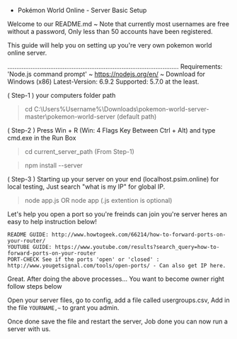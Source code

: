 - Pokémon World Online - Server Basic Setup 

Welcome to our README.md ~ Note that currently most usernames are free without a password, Only less than 50 accounts have been registered.

This guide will help you on setting up you're very own pokemon world online server.

................................................................................................
Requirements: 'Node.js command prompt' ~ https://nodejs.org/en/ ~ Download for Windows (x86) Latest-Version: 6.9.2 Supported: 5.7.0 at the least.

( Step-1 ) your computers folder path

> cd C:\Users\%Username%\Downloads\pokemon-world-server-master\pokemon-world-server (default path)

( Step-2 ) Press Win + R (Win: 4 Flags Key Between Ctrl + Alt) and type cmd.exe in the Run Box
> cd current_server_path (From Step-1)

> npm install --server

( Step-3 ) Starting up your server on your end (localhost.psim.online) for local testing, Just search "what is my IP" for global IP.

> node app.js OR node app (.js extention is optional)

Let's help you open a port so you're freinds can join you're server heres an easy to help instruction below!

~~~~~~~~~~~~~~~~~~~~~~~~~~~~~~~~~~~~~~~~~~~~~~~~~~~~~~~~~~~~~~~~~~~~~~~~~~~~~~~~~~~~~~~~~~~~~~
README GUIDE: http://www.howtogeek.com/66214/how-to-forward-ports-on-your-router/
YOUTUBE GUIDE: https://www.youtube.com/results?search_query=how-to-forward-ports-on-your-router
PORT-CHECK See if the ports 'open' or 'closed' : http://www.yougetsignal.com/tools/open-ports/ - Can also get IP here.
~~~~~~~~~~~~~~~~~~~~~~~~~~~~~~~~~~~~~~~~~~~~~~~~~~~~~~~~~~~~~~~~~~~~~~~~~~~~~~~~~~~~~~~~~~~~~~~

Great. After doing the above processes... You want to become owner right follow steps below

Open your server files, go to config, add a file called usergroups.csv, Add in the file ``YOURNAME,~`` to grant you admin.

Once done save the file and restart the server, Job done you can now run a server with us.
